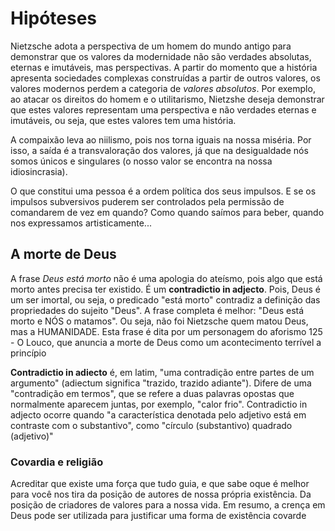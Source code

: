 # Hipóteses

Nietzsche adota a perspectiva de um homem do mundo antigo para demonstrar que os valores da modernidade não são verdades absolutas, eternas e
imutáveis, mas perspectivas. A partir do momento que a história apresenta sociedades complexas construídas a partir de outros valores, os valores
modernos perdem a categoria de _valores absolutos_. Por exemplo, ao atacar os direitos do homem e o utilitarismo, Nietzshe deseja demonstrar que estes
valores representam uma perspectiva e não verdades eternas e imutáveis, ou seja, que estes valores tem uma história.

A compaixão leva ao niilismo, pois nos torna iguais na nossa miséria. Por isso, a saída é a transvaloração dos valores, já que
na desigualdade nós somos únicos e singulares (o nosso valor se encontra na nossa idiosincrasia).

O que constitui uma pessoa é a ordem política dos seus impulsos. E se os impulsos subversivos puderem ser controlados pela permissão de
comandarem de vez em quando? Como quando saímos para beber, quando nos expressamos artisticamente...

## A morte de Deus

A frase _Deus está morto_ não é uma apologia do ateísmo, pois algo que está morto antes precisa ter existido. É um __contradictio in adjecto__.
Pois, Deus é um ser imortal, ou seja, o predicado "está morto" contradiz a definição das propriedades do sujeito "Deus". A frase completa é melhor:
"Deus está morto e NÓS o matamos". Ou seja, não foi Nietzsche quem matou Deus, mas a HUMANIDADE. Esta frase é dita por um personagem do aforismo 125 -
O Louco, que anuncia a morte de Deus como um acontecimento terrível a princípio

__Contradictio in adiecto__ é, em latim, "uma contradição entre partes de um argumento"
(adiectum significa "trazido, trazido adiante"). Difere de uma "contradição em termos",
que se refere a duas palavras opostas que normalmente aparecem juntas, por exemplo, "calor frio".
Contradictio in adjecto ocorre quando "a característica denotada pelo adjetivo está em contraste com o substantivo",
como "círculo (substantivo) quadrado (adjetivo)"

### Covardia e religião

Acreditar que existe uma força que tudo guia, e que sabe oque é melhor para você nos tira da posição de autores de nossa própria existência.
Da posição de criadores de valores para a nossa vida. Em resumo, a crença em Deus pode ser utilizada para justificar uma forma de existência
covarde
